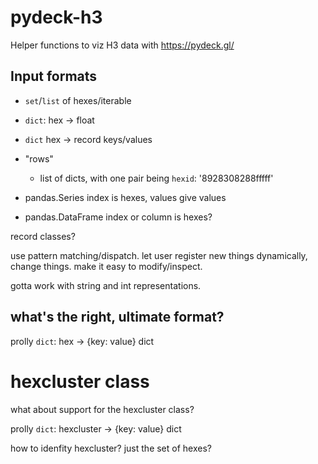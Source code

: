 # pydeck-h3

Helper functions to viz H3 data with https://pydeck.gl/

## Input formats

- `set`/`list` of hexes/iterable
- `dict`: hex -> float
- `dict`
    hex -> record keys/values
    
- "rows"
    - list of dicts, with one pair being `hexid`: '8928308288fffff'

    
- pandas.Series
    index is hexes, values give values

- pandas.DataFrame
    index or column is hexes?
    
    
record classes?

use pattern matching/dispatch. let user register new things dynamically, change things. make it easy to modify/inspect.

gotta work with string and int representations.


## what's the right, ultimate format?

prolly `dict`: hex -> {key: value} dict


# hexcluster class

what about support for the hexcluster class?


prolly `dict`: hexcluster -> {key: value} dict

how to idenfity hexcluster? just the set of hexes?

